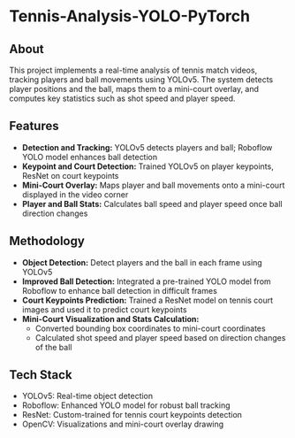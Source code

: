 # Tennis-Analysis-YOLO-PyTorch

## About
This project implements a real-time analysis of tennis match videos, tracking players and ball movements using YOLOv5. The system detects player positions and the ball, maps them to a mini-court overlay, and computes key statistics such as shot speed and player speed.

## Features
* **Detection and Tracking:** YOLOv5 detects players and ball; Roboflow YOLO model enhances ball detection
* **Keypoint and Court Detection:** Trained YOLOv5 on player keypoints, ResNet on court keypoints
* **Mini-Court Overlay:** Maps player and ball movements onto a mini-court displayed in the video corner
* **Player and Ball Stats:** Calculates ball speed and player speed once ball direction changes

## Methodology
* **Object Detection:** Detect players and the ball in each frame using YOLOv5
* **Improved Ball Detection:** Integrated a pre-trained YOLO model from Roboflow to enhance ball detection in difficult frames
* **Court Keypoints Prediction:** Trained a ResNet model on tennis court images and used it to predict court keypoints
* **Mini-Court Visualization and Stats Calculation:**
  - Converted bounding box coordinates to mini-court coordinates
  - Calculated shot speed and player speed based on direction changes of the ball

## Tech Stack
* YOLOv5: Real-time object detection
* Roboflow: Enhanced YOLO model for robust ball tracking
* ResNet: Custom-trained for tennis court keypoints detection
* OpenCV: Visualizations and mini-court overlay drawing
